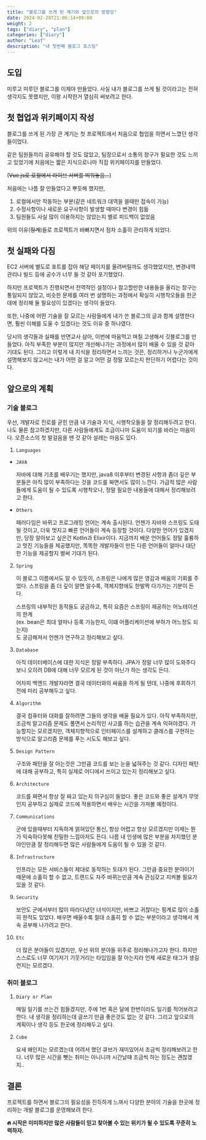 ```yaml
---
title: "블로그를 쓰게 된 계기와 앞으로의 방향성"
date: 2024-02-28T21:06:14+09:00
weight: 2
tags: ["diary", "plan"]
categories: ["diary"]
author: "Leaf"
description: "내 첫번째 블로그 포스팅"
---
```


## 도입

미루고 미루던 블로그를 이제야 만들었다. 사실 내가 블로그를 쓰게 될 것이라고는 전혀 생각지도 못했지만, 이왕 시작한거 열심히 써보려고 한다.

## 첫 협업과 위키페이지 작성

블로그를 쓰게 된 가장 큰 계기는 첫 프로젝트에서 처음으로 협업을 하면서 느꼈던 생각들이었다.

같은 팀원들끼리 공유해야 할 것도 많았고, 팀장으로서 소통의 창구가 필요한 것도 느끼고 있었기에 처음에는 짧은 지식으로나마 직접 위키페이지를 만들었다.

(~~Vue.js로 로컬에서 라이브 서버를 띄워놓음...~~)

처음에는 나름 잘 만들었다고 뿌듯해 했지만,

1. 로컬에서만 작동하는 부분(같은 네트워크 대역을 쓸때만 접속이 가능)
2. 수정사항이나 새로운 요구사항이 발생할 때마다 변경이 힘듦
3. 팀원들도 사실 많이 이용하지는 않았는지 별로 피드백이 없었음

위의 이유(~~핑계~~)들로 프로젝트가 바빠지면서 점차 소홀히 관리하게 되었다.

## 첫 실패와 다짐

EC2 서버에 별도로 포트를 잡아 해당 페이지를 올려버릴까도 생각했었지만, 변경내역 관리나 빌드 등에 공수가 너무 들 것 같아 포기했었다.

하지만 프로젝트가 진행되면서 전역적인 설정이나 참고할만한 내용들을 올리는 창구는 통일되지 않았고, 비슷한 문제를 여러 번 설명하는 과정에서 확실히 시행착오들을 한군데에 정리해 둘 필요성이 있겠다는 생각이 들었다.

또한, 나중에 어떤 기술을 잘 모르는 사람들에게 내가 쓴 블로그의 글과 함께 설명한다면, 훨씬 이해를 도울 수 있겠다는 것도 이유 중 하나였다.

당시의 생각들과 실패를 반면교사 삼아, 이번에 마음먹고 며칠 고생해서 깃블로그를 만들었다. 아직 부족한 부분이 많지만 개선해나가는 과정에서 많이 배울 수 있을 것 같아 기대도 된다.
그리고 이렇게 내 지식을 정리하면서 느끼는 것은, 정리하거나 누군가에게 설명해보지 않고서는 내가 어떤 걸 알고 어떤 걸 정말 모르는지 판단하기 어렵다는 것이다.

## 앞으로의 계획

### 기술 블로그

우선, 개발자로 진로를 굳힌 만큼 내 기술과 지식, 시행착오들을 잘 정리해두려고 한다. 나도 물론 참고하겠지만, 다른 사람들에게도 조금이나마 도움이 되기를 바라는 마음이다. 오픈소스의 첫 발걸음을 뗀 것 같아 설레는 마음도 있다.

1. `Languages`

- `JAVA`

  자바에 대해 기초를 배우기는 했지만, java8 이후부터 변경된 사항과 좀더 깊은 부분들은 아직 많이 부족하다는 것을 코드를 짜면서도 많이 느낀다. 가급적 많은 사람들에게 도움이 될 수 있도록 시행착오나, 정말 필요한 내용들에 대해서 정리해보려고 한다.

- `Others`

  패러다임은 바뀌고 프로그래밍 언어는 계속 출시된다. 언젠가 자바와 스프링도 도태될 것이고, 더욱 멋지고 빠른 언어들이 계속 등장할 것이다. 다양한 언어가 있겠지만, 당장 알아보고 싶은건 Kotlin과 Elixir이다. 지금까지 배운 언어들도 정말 훌륭하고 멋진 기능들을 제공했지만, 똑똑한 개발자들이 만든 다른 언어들이 얼마나 대단한 기능을 제공할지 벌써 기대가 된다.

2.  `Spring`

    이 블로그 이름에서도 알 수 있듯이, 스프링은 나에게 많은 영감과 배움의 기회를 주었다. 스프링을 좀 더 깊이 알면 알수록, 객체지향에도 한발짝 다가가는 기분이 든다.

    스프링의 내부적인 동작들도 궁금하고, 특히 요즘은 스프링이 제공하는 어노테이션의 한계  
    (ex. bean은 최대 얼마나 등록 가능한지, 이떄 어플리케이션에 부하가 어느정도 되는지)  
    도 궁금해져서 언젠가 연구하고 정리해보고 싶다.

3.  `Database`

    아직 데이터베이스에 대한 지식은 정말 부족하다. JPA가 정말 너무 많이 도와주다보니 오히려 DB에 대해 너무 모르게 된 것이 아닌가 하는 생각도 든다.

    어차피 백엔드 개발자라면 결국 데이터와의 싸움을 하게 될 텐데, 나중에 후회하기 전에 미리 공부해두고 싶다.

4.  `Algorithm`

    결국 컴퓨터와 대화를 잘하려면 그들의 생각을 배울 필요가 있다. 아직 부족하지만, 조금씩 알고리즘 문제도 풀면서 논리적인 사고를 하는 습관을 계속 익혀야겠다. 가능할지는 모르겠지만, 객체지향적으로 인터페이스를 설계하고 클래스를 구현하는 방식으로 알고리즘 문제를 푸는 시도도 해보고 싶다.

5.  `Design Pattern`

    구조와 패턴을 잘 아는것은 그만큼 코드를 보는 눈을 넓혀주는 것 같다. 디자인 패턴에 대해 공부하고, 특히 실제로 어디에서 쓰이고 있는지 정리해보고 싶다.

6.  `Architecture`

    코드를 짜면서 항상 잘 짜고 있는지 의구심이 들었다. 좋은 코드와 좋은 설계가 무엇인지 공부하고 실제로 코드에 적용하면서 배우는 시간을 가져볼 예정이다.

7.  `Communications`

    군에 있을때부터 지독하게 얽혀있던 통신, 항상 어렵고 항상 모르겠지만 이제는 뭔가 익숙하다못해 친밀한 느낌마저도 든다. 나름 내 인생에 많은 부분을 차지했던 분야인만큼 잘 정리해두면 많은 사람들에게 도움이 될 수 있을 것 같다.

8.  `Infrastructure`

    인프라는 모든 서비스들이 제대로 동작하는 토대가 된다. 그만큼 중요한 분야이기 때문에 소홀히 할 수 없고, 트렌드도 자주 바뀌는만큼 계속 관심갖고 지켜볼 필요가 있을 것 같다.

9.  `Security`

    보안도 군에서부터 많이 따라다녔던 녀석이지만, 바쁘고 귀찮다는 핑계로 많이 소홀히 한적도 있었다. 배우면 배울수록 절대 소홀히 할 수 없는 부분이라고 생각해서 계속 공부해 나가려고 한다.

10. `Etc`

    더 많은 분야들이 있겠지만, 우선 위의 분야들 위주로 정리해나가고자 한다. 하지만 스스로도 너무 여기저기 기웃거리는 타입임을 잘 아는지라 언제 새로운 태그가 생길런지는 모르겠다.

### 취미 블로그

1. `Diary or Plan`

   매일 일기를 쓰는건 힘들겠지만, 주에 1번 혹은 달에 한번이라도 일기를 적어보려고 한다. 내 생각을 정리하는데 글쓰기 만큼 좋은것도 없는 것 같다. 그리고 앞으로의 계획이나 생각 등도 한곳에 정리해두고 싶다.

2. `Cube`

   요새 왜인지는 모르겠는데 어려서 했던 큐브가 재미있어서 조금씩 정리해보려고 한다. 너무 많은 시간을 뺏는 취미는 아니니까 시간날때 조금씩 하는 정도는 괜찮겠지..

## 결론

프로젝트를 하면서 블로그의 필요성을 진득하게 느껴서 다양한 분야의 기술을 한곳에 정리하는 개발 블로그를 운영해보려 한다.

**🔥 시작은 미미하지만 많은 사람들이 믿고 찾아볼 수 있는 위키가 될 수 있도록 꾸준히 노력하자.**
